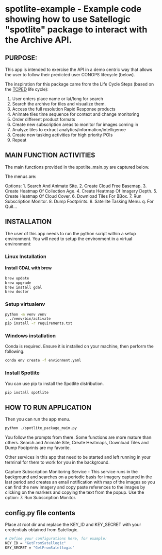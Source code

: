 # spotlite-example - Example code showing how to use Satellogic "spotlite" package to interact with the Archive API.

## PURPOSE:
This app is intended to exercise the API in a demo centric way
that allows the user to follow their predicted user CONOPS lifecycle (below).

The inspiration for this package came from the Life Cycle Steps (based on the [TCPED](https://www.dhs.gov/sites/default/files/publications/FactSheet%20TCPED%20Process%20Analysis%202016.12.12%20FINAL_1_0.pdf) life cycle):
1. User enters place name or lat/long for search
2. Search the archive for tiles and visualize them.
3. Access the full resolution Rapid Response products
4. Animate tiles time sequence for context and change monitoring
5. Order different product formats
6. Create new subscription areas to monitor for images coming in
7. Analyze tiles to extract analytics/information/intelligence
8. Create new tasking activities for high priority POIs
9. Repeat

## MAIN FUNCTION ACTIVITIES

The main functions provided in the spotlite_main.py are captured below.

The menus are:

Options:
    1. Search And Animate Site.
    2. Create Cloud Free Basemap.
    3. Create Heatmap Of Collection Age.
    4. Create Heatmap Of Imagery Depth.
    5. Create Heatmap Of Cloud Cover.
    6. Download Tiles For BBox.
    7. Run Subscription Monitor.
    8. Dump Footprints.
    8. Satellite Tasking Menu.
    q. For Quit...

## INSTALLATION

The user of this app needs to run the python script within a setup environment.
You will need to setup the environment in a virtual environment:

### Linux Installation

#### Install GDAL with brew

```bash
brew update
brew upgrade
brew install gdal
brew doctor
```

### Setup virtualenv

```bash
python -m venv venv
. ./venv/bin/activate
pip install -r requirements.txt
```

### Windows installation

Conda is required.  Ensure it is installed on your machine, then perform the following.

```bash
conda env create -f envionment.yaml
```

### Install Spotlite

You can use pip to install the Spotlite distribution.

```bash
pip install spotlite
```

## HOW TO RUN APPLICATION

Then you can run the app menu.

```bash
python ./spotlite_package_main.py
```

You follow the prompts from there.  Some functions are more mature than others.
Search and Animate Site, Create Heatmaps, Download Tiles and Dump Footprints are my favorite.

Other services in this app that need to be started and left running in your terminal for them
to work for you in the background.

Capture Subscription Monitoring Service - This service runs in the background and searches on a periodic basis for imagery captured in 
the last period and creates an email notification with map of the images so you can find the new imagery and copy paste references to the images by clicking on the markers and copying the text from the popup.  Use the option: 7. Run Subscription Monitor.

## config.py file contents

Place at root dir and replace the KEY_ID and KEY_SECRET with your credentials obtained from Satellogic.

```bash
# Define your configurations here, for example:
KEY_ID = "GetFromSatellogic"
KEY_SECRET = "GetFromSatellogic"
```
